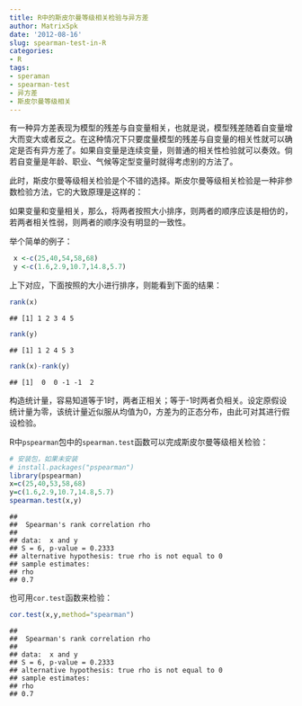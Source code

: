 ```yaml
---
title: R中的斯皮尔曼等级相关检验与异方差
author: MatrixSpk
date: '2012-08-16'
slug: spearman-test-in-R
categories:
- R
tags:
- speraman
- spearman-test
- 异方差
- 斯皮尔曼等级相关 
---
```

有一种异方差表现为模型的残差与自变量相关，也就是说，模型残差随着自变量增大而变大或者反之。在这种情况下只要度量模型的残差与自变量的相关性就可以确定是否有异方差了。如果自变量是连续变量，则普通的相关性检验就可以奏效。倘若自变量是年龄、职业、气候等定型变量时就得考虑别的方法了。

此时，斯皮尔曼等级相关检验是个不错的选择。斯皮尔曼等级相关检验是一种非参数检验方法，它的大致原理是这样的：

如果变量和变量相关，那么，将两者按照大小排序，则两者的顺序应该是相仿的，若两者相关性弱，则两者的顺序没有明显的一致性。

举个简单的例子：


``` r
 x <-c(25,40,54,58,68)
 y <-c(1.6,2.9,10.7,14.8,5.7) 
```

上下对应，下面按照的大小进行排序，则能看到下面的结果：


``` r
rank(x)
```

```
## [1] 1 2 3 4 5
```

``` r
rank(y)
```

```
## [1] 1 2 4 5 3
```

``` r
rank(x)-rank(y)
```

```
## [1]  0  0 -1 -1  2
```

构造统计量，容易知道等于1时，两者正相关；等于-1时两者负相关。设定原假设统计量为零，该统计量近似服从均值为0，方差为的正态分布，由此可对其进行假设检验。

R中`pspearman`包中的`spearman.test`函数可以完成斯皮尔曼等级相关检验：


``` r
# 安装包，如果未安装
# install.packages("pspearman")
library(pspearman)
x=c(25,40,53,58,68)
y=c(1.6,2.9,10.7,14.8,5.7)
spearman.test(x,y)
```

```
## 
## 	Spearman's rank correlation rho
## 
## data:  x and y
## S = 6, p-value = 0.2333
## alternative hypothesis: true rho is not equal to 0
## sample estimates:
## rho 
## 0.7
```

也可用`cor.test`函数来检验：


``` r
cor.test(x,y,method="spearman")
```

```
## 
## 	Spearman's rank correlation rho
## 
## data:  x and y
## S = 6, p-value = 0.2333
## alternative hypothesis: true rho is not equal to 0
## sample estimates:
## rho 
## 0.7
```
